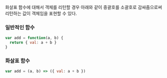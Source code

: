 화살표 함수에 대해서 객체를 리턴할 경우 아래와 같이 중괄호를 소괄호로 감싸줌으로써 리턴하는 값이 객체임을 표현할 수 있다.

### 일반적인 함수

```javascript
var add = function(a, b) {
  return { val: a + b }
}
```

### 화살표 함수

```javascript
var add = (a, b) => ({ val: a + b })
```